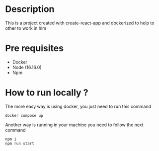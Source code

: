 # Description
This is a project created with create-react-app and dockerized to help to other to work in him

# Pre requisites
- Docker
- Node (16.16.0)
- Npm

# How to run locally ?
The more easy way is using docker, you just need to run this command
```
docker compose up
```

Another way is running in your machine you need to follow the next command
```
npm i
npm run start
```
